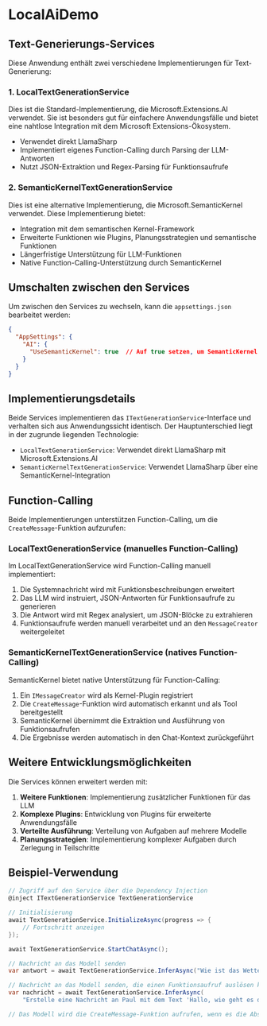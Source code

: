 # LocalAiDemo

## Text-Generierungs-Services

Diese Anwendung enthält zwei verschiedene Implementierungen für Text-Generierung:

### 1. LocalTextGenerationService

Dies ist die Standard-Implementierung, die Microsoft.Extensions.AI verwendet. Sie ist besonders gut für einfachere Anwendungsfälle und bietet eine nahtlose Integration mit dem Microsoft Extensions-Ökosystem.

- Verwendet direkt LlamaSharp
- Implementiert eigenes Function-Calling durch Parsing der LLM-Antworten
- Nutzt JSON-Extraktion und Regex-Parsing für Funktionsaufrufe

### 2. SemanticKernelTextGenerationService

Dies ist eine alternative Implementierung, die Microsoft.SemanticKernel verwendet. Diese Implementierung bietet:

- Integration mit dem semantischen Kernel-Framework
- Erweiterte Funktionen wie Plugins, Planungsstrategien und semantische Funktionen
- Längerfristige Unterstützung für LLM-Funktionen
- Native Function-Calling-Unterstützung durch SemanticKernel

## Umschalten zwischen den Services

Um zwischen den Services zu wechseln, kann die `appsettings.json` bearbeitet werden:

```json
{
  "AppSettings": {
    "AI": {
      "UseSemanticKernel": true  // Auf true setzen, um SemanticKernel zu verwenden
    }
  }
}
```

## Implementierungsdetails

Beide Services implementieren das `ITextGenerationService`-Interface und verhalten sich aus Anwendungssicht identisch. Der Hauptunterschied liegt in der zugrunde liegenden Technologie:

- `LocalTextGenerationService`: Verwendet direkt LlamaSharp mit Microsoft.Extensions.AI
- `SemanticKernelTextGenerationService`: Verwendet LlamaSharp über eine SemanticKernel-Integration

## Function-Calling

Beide Implementierungen unterstützen Function-Calling, um die `CreateMessage`-Funktion aufzurufen:

### LocalTextGenerationService (manuelles Function-Calling)

Im LocalTextGenerationService wird Function-Calling manuell implementiert:

1. Die Systemnachricht wird mit Funktionsbeschreibungen erweitert
2. Das LLM wird instruiert, JSON-Antworten für Funktionsaufrufe zu generieren
3. Die Antwort wird mit Regex analysiert, um JSON-Blöcke zu extrahieren
4. Funktionsaufrufe werden manuell verarbeitet und an den `MessageCreator` weitergeleitet

### SemanticKernelTextGenerationService (natives Function-Calling)

SemanticKernel bietet native Unterstützung für Function-Calling:

1. Ein `IMessageCreator` wird als Kernel-Plugin registriert
2. Die `CreateMessage`-Funktion wird automatisch erkannt und als Tool bereitgestellt
3. SemanticKernel übernimmt die Extraktion und Ausführung von Funktionsaufrufen
4. Die Ergebnisse werden automatisch in den Chat-Kontext zurückgeführt

## Weitere Entwicklungsmöglichkeiten

Die Services können erweitert werden mit:

1. **Weitere Funktionen**: Implementierung zusätzlicher Funktionen für das LLM
2. **Komplexe Plugins**: Entwicklung von Plugins für erweiterte Anwendungsfälle
3. **Verteilte Ausführung**: Verteilung von Aufgaben auf mehrere Modelle
4. **Planungsstrategien**: Implementierung komplexer Aufgaben durch Zerlegung in Teilschritte

## Beispiel-Verwendung

```csharp
// Zugriff auf den Service über die Dependency Injection
@inject ITextGenerationService TextGenerationService

// Initialisierung
await TextGenerationService.InitializeAsync(progress => {
    // Fortschritt anzeigen
});

await TextGenerationService.StartChatAsync();

// Nachricht an das Modell senden
var antwort = await TextGenerationService.InferAsync("Wie ist das Wetter heute?");

// Nachricht an das Modell senden, die einen Funktionsaufruf auslösen könnte
var nachricht = await TextGenerationService.InferAsync(
    "Erstelle eine Nachricht an Paul mit dem Text 'Hallo, wie geht es dir?'");

// Das Modell wird die CreateMessage-Funktion aufrufen, wenn es die Absicht erkennt
```